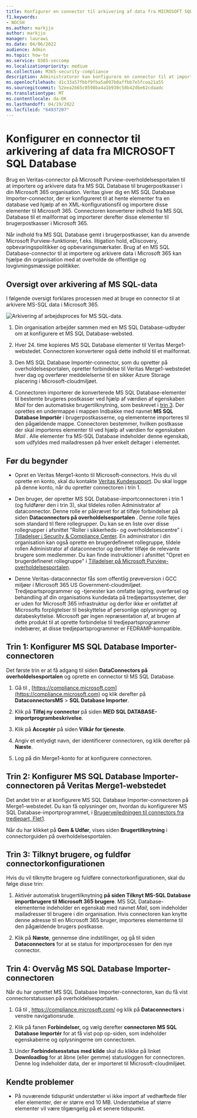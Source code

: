 ```yaml
---
title: Konfigurer en connector til arkivering af data fra MICROSOFT SQL Database
f1.keywords:
- NOCSH
ms.author: markjjo
author: markjjo
manager: laurawi
ms.date: 04/06/2022
audience: Admin
ms.topic: how-to
ms.service: O365-seccomp
ms.localizationpriority: medium
ms.collection: M365-security-compliance
description: Administratorer kan konfigurere en connector til at importere og arkivere data fra MS SQL Database. Med denne connector kan du arkivere data fra datakilder fra tredjepart i Microsoft 365. Når du har arkiveret disse data, kan du bruge funktioner til overholdelse af angivne standarder, f.eks. juridisk bevarelse, indholdssøgning og opbevaringspolitikker til at administrere tredjepartsdata.
ms.openlocfilehash: d1c33a57fbbf9fba5a097b0affbb7e5fcea21a55
ms.sourcegitcommit: 52eea2b65c0598ba4a1b930c58b42dbe62cdaadc
ms.translationtype: MT
ms.contentlocale: da-DK
ms.lasthandoff: 04/19/2022
ms.locfileid: "64937207"
---
```

# <a name="set-up-a-connector-to-archive-data-from-ms-sql-database"></a>Konfigurer en connector til arkivering af data fra MICROSOFT SQL Database

Brug en Veritas-connector på Microsoft Purview-overholdelsesportalen til at importere og arkivere data fra MS SQL Database til brugerpostkasser i din Microsoft 365 organisation. Veritas giver dig en MS SQL Database Importer-connector, der er konfigureret til at hente elementer fra en database ved hjælp af en XML-konfigurationsfil og importere disse elementer til Microsoft 365. Connectoren konverterer indhold fra MS SQL Database til et mailformat og importerer derefter disse elementer til brugerpostkasser i Microsoft 365.

Når indhold fra MS SQL Database gemt i brugerpostkasser, kan du anvende Microsoft Purview-funktioner, f.eks. litigation hold, eDiscovery, opbevaringspolitikker og opbevaringsmærkater. Brug af en MS SQL Database-connector til at importere og arkivere data i Microsoft 365 kan hjælpe din organisation med at overholde de offentlige og lovgivningsmæssige politikker.

## <a name="overview-of-archiving-the-ms-sql-data"></a>Oversigt over arkivering af MS SQL-data

I følgende oversigt forklares processen med at bruge en connector til at arkivere MS-SQL data i Microsoft 365.

![Arkivering af arbejdsproces for MS SQL-data.](../media/MSSQLDatabaseConnectorWorkflow.png)

1. Din organisation arbejder sammen med en MS SQL Database-udbyder om at konfigurere et MS SQL Database-websted.

2. Hver 24. time kopieres MS SQL Database elementer til Veritas Merge1-webstedet. Connectoren konverterer også dette indhold til et mailformat.

3. Den MS SQL Database Importér-connector, som du opretter på overholdelsesportalen, opretter forbindelse til Veritas Merge1-webstedet hver dag og overfører meddelelserne til en sikker Azure Storage placering i Microsoft-cloudmiljøet.

4. Connectoren importerer de konverterede MS SQL Database-elementer til bestemte brugeres postkasser ved hjælp af værdien af egenskaben *Mail* for den automatiske brugertilknytning, som beskrevet i [trin 3](#step-3-map-users-and-complete-the-connector-setup). Der oprettes en undermappe i mappen Indbakke med navnet **MS SQL Database Importér** i brugerpostkasserne, og elementerne importeres til den pågældende mappe. Connectoren bestemmer, hvilken postkasse der skal importeres elementer til ved hjælp af værdien for egenskaben *Mail* . Alle elementer fra MS-SQL Database indeholder denne egenskab, som udfyldes med mailadressen på hver enkelt deltager i elementet.

## <a name="before-you-begin"></a>Før du begynder

- Opret en Veritas Merge1-konto til Microsoft-connectors. Hvis du vil oprette en konto, skal du kontakte [Veritas Kundesupport](https://www.veritas.com/content/support/). Du skal logge på denne konto, når du opretter connectoren i trin 1.

- Den bruger, der opretter MS SQL Database-importconnectoren i trin 1 (og fuldfører den i trin 3), skal tildeles rollen Administrator af dataconnector. Denne rolle er påkrævet for at tilføje forbindelser på siden **Dataconnectors på overholdelsesportalen** . Denne rolle føjes som standard til flere rollegrupper. Du kan se en liste over disse rollegrupper i afsnittet "Roller i sikkerheds- og overholdelsescentre" i [Tilladelser i Security & Compliance Center](../security/office-365-security/permissions-in-the-security-and-compliance-center.md#roles-in-the-security--compliance-center). En administrator i din organisation kan også oprette en brugerdefineret rollegruppe, tildele rollen Administrator af dataconnector og derefter tilføje de relevante brugere som medlemmer. Du kan finde instruktioner i afsnittet "Opret en brugerdefineret rollegruppe" i [Tilladelser på Microsoft Purview-overholdelsesportalen](microsoft-365-compliance-center-permissions.md#create-a-custom-role-group).

- Denne Veritas-dataconnector fås som offentlig prøveversion i GCC miljøer i Microsoft 365 US Government-cloudmiljøet. Tredjepartsprogrammer og -tjenester kan omfatte lagring, overførsel og behandling af din organisations kundedata på tredjepartssystemer, der er uden for Microsoft 365 infrastruktur og derfor ikke er omfattet af Microsofts forpligtelser til beskyttelse af personlige oplysninger og databeskyttelse. Microsoft gør ingen repræsentation af, at brugen af dette produkt til at oprette forbindelse til tredjepartsprogrammer indebærer, at disse tredjepartsprogrammer er FEDRAMP-kompatible.

## <a name="step-1-set-up-the-ms-sql-database-importer-connector"></a>Trin 1: Konfigurer MS SQL Database Importer-connectoren

Det første trin er at få adgang til siden **DataConnectors på overholdelsesportalen** og oprette en connector til MS SQL Database.

1. Gå til , [https://compliance.microsoft.com](https://compliance.microsoft.com) og klik derefter på **DataconnectorsMS** >  **SQL Database Importer**.

2. Klik på **Tilføj ny connector** på siden **MED SQL DATABASE-importprogrambeskrivelse**.

3. Klik på **Acceptér** på siden **Vilkår for tjeneste**.

4. Angiv et entydigt navn, der identificerer connectoren, og klik derefter på **Næste**.

5. Log på din Merge1-konto for at konfigurere connectoren.

## <a name="step-2-configure-the-ms-sql-database-importer-connector-on-the-veritas-merge1-site"></a>Trin 2: Konfigurer MS SQL Database Importer-connectoren på Veritas Merge1-webstedet

Det andet trin er at konfigurere MS SQL Database Importer-connectoren på Merge1-webstedet. Du kan få oplysninger om, hvordan du konfigurerer MS SQL Database-importprogrammet, i [Brugervejledningen til connectors fra tredjepart, Flet1](https://docs.ms.merge1.globanetportal.com/Merge1%20Third-Party%20Connectors%20MS%20SQL%20Database%20Importer%20User%20Guide%20.pdf).

Når du har klikket på **Gem & Udfør**, vises siden **Brugertilknytning** i connectorguiden på overholdelsesportalen.

## <a name="step-3-map-users-and-complete-the-connector-setup"></a>Trin 3: Tilknyt brugere, og fuldfør connectorkonfigurationen

Hvis du vil tilknytte brugere og fuldføre connectorkonfigurationen, skal du følge disse trin:

1. Aktivér automatisk brugertilknytning **på siden Tilknyt MS-SQL Database importbrugere til Microsoft 365 brugere**. MS SQL Database-elementerne indeholder en egenskab med navnet *Mail*, som indeholder mailadresser til brugere i din organisation. Hvis connectoren kan knytte denne adresse til en Microsoft 365 bruger, importeres elementerne til den pågældende brugers postkasse.

2. Klik på **Næste**, gennemse dine indstillinger, og gå til siden **Dataconnectors** for at se status for importprocessen for den nye connector.

## <a name="step-4-monitor-the-ms-sql-database-importer-connector"></a>Trin 4: Overvåg MS SQL Database Importer-connectoren

Når du har oprettet MS SQL Database Importer-connectoren, kan du få vist connectorstatussen på overholdelsesportalen.

1. Gå til , <https://compliance.microsoft.com/> og klik på **Dataconnectors** i venstre navigationsrude.

2. Klik på fanen **Forbindelser,** og vælg derefter **connectoren MS SQL Database** **Importér** for at få vist pop op-siden, som indeholder egenskaberne og oplysningerne om connectoren.

3. Under **Forbindelsesstatus med kilde** skal du klikke på linket **Downloadlog** for at åbne (eller gemme) statusloggen for connectoren. Denne log indeholder data, der er importeret til Microsoft-cloudmiljøet.

## <a name="known-issues"></a>Kendte problemer

- På nuværende tidspunkt understøtter vi ikke import af vedhæftede filer eller elementer, der er større end 10 MB. Understøttelse af større elementer vil være tilgængelig på et senere tidspunkt.